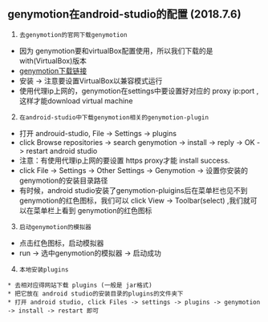 ## genymotion在android-studio的配置 (2018.7.6)
1. `去genymotion的官网下载genymotion`
* 因为 genymotion要和virtualBox配置使用，所以我们下载的是 with(VirtualBox)版本
* [genymotion下载链接](https://www.genymotion.com/)
* 安装 -> 注意要设置VirtualBox以兼容模式运行
* 使用代理ip上网的，genymotion在settings中要设置好对应的 proxy ip:port ,这样才能download virtual machine

2. `在android-studio中下载genymotion相关的genymotion-plugin`
* 打开 androuid-studio, File -> Settings -> plugins 
* click Browse repositories ->  search genymotion -> install -> reply -> OK -> restart android studio
* 注意：有使用代理ip上网的要设置 https proxy才能 install success.
* click File -> Settings -> Other Settings -> Genymotion -> 设置你安装的genymotion的安装目录路径
* 有时候，android studio安装了genymotion-pluigins后在菜单栏也见不到genymotion的红色图标，我们可以 click View -> Toolbar(select) ,我们就可以在菜单栏上看到 genymotion的红色图标

3. `启动genymotion的模拟器`
* 点击红色图标，启动模拟器
* run -> 选中genymotion的模拟器 -> 启动成功

4. `本地安装plugins`
```
* 去相对应得网站下载 plugins (一般是 jar格式)
* 把它放在 android studio的安装目录的plugins的文件夹下
* 打开 android studio, click Files -> settings -> plugins -> genymotion -> install -> restart 即可
```